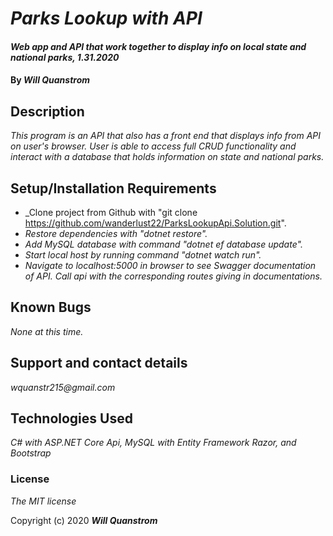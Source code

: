 # _Parks Lookup with API_

#### _Web app and API that work together to display info on local state and national parks, 1.31.2020_

#### By _**Will Quanstrom**_

## Description

_This program is an API that also has a front end that displays info from API on user's browser. User is able to access full CRUD functionality and interact with a database that holds information on state and national parks._

## Setup/Installation Requirements

* _Clone project from Github with "git clone https://github.com/wanderlust22/ParksLookupApi.Solution.git".
* _Restore dependencies with "dotnet restore"._
* _Add MySQL database with command "dotnet ef database update"._
* _Start local host by running command "dotnet watch run"._
* _Navigate to localhost:5000 in browser to see Swagger documentation of API. Call api with the corresponding routes giving in documentations._


## Known Bugs

_None at this time._

## Support and contact details

_wquanstr215@gmail.com_

## Technologies Used

_C# with ASP.NET Core Api, MySQL with Entity Framework Razor, and Bootstrap_

### License

*The MIT license*

Copyright (c) 2020 **_Will Quanstrom_**